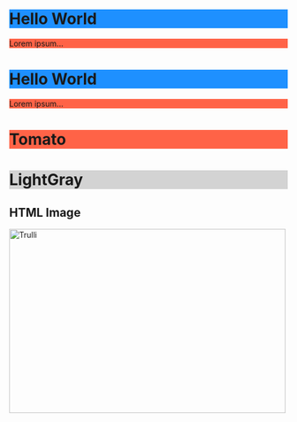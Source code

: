 
<!DOCTYPE html>
<h1 style="background-color:DodgerBlue;">Hello World</h1>
<p style="background-color:Tomato;">Lorem ipsum...</p>
<html>
<body>
  <h1 style="background-color:DodgerBlue;">Hello World</h1>
<p style="background-color:Tomato;">Lorem ipsum...</p>

<h1 style="background-color:Tomato;">Tomato</h1>

<h1 style="background-color:LightGray;">LightGray</h1>
<!DOCTYPE html>
<html>
<body>

<h2>HTML Image</h2>
<img src="pic_trulli.jpg" alt="Trulli" width="500" height="333">

</body>
</html>




</body>
</html>
